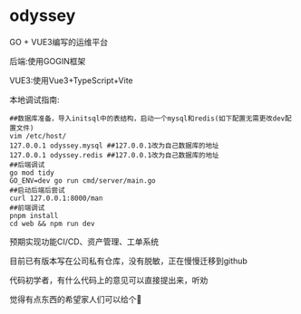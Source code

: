 # odyssey
GO + VUE3编写的运维平台

后端:使用GOGIN框架

VUE3:使用Vue3+TypeScript+Vite

本地调试指南:
```
##数据库准备，导入initsql中的表结构，启动一个mysql和redis(如下配置无需更改dev配置文件)
vim /etc/host/
127.0.0.1 odyssey.mysql ##127.0.0.1改为自己数据库的地址
127.0.0.1 odyssey.redis ##127.0.0.1改为自己数据库的地址
##后端调试
go mod tidy
GO_ENV=dev go run cmd/server/main.go
##启动后端后尝试
curl 127.0.0.1:8000/man
##前端调试
pnpm install
cd web && npm run dev
```

预期实现功能CI/CD、资产管理、工单系统

目前已有版本写在公司私有仓库，没有脱敏，正在慢慢迁移到github

代码初学者，有什么代码上的意见可以直接提出来，听劝

觉得有点东西的希望家人们可以给个🌟
